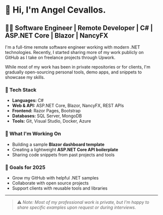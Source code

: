 # 👋 Hi, I'm Angel Cevallos.

## 🧑‍💻 Software Engineer | Remote Developer | C# | ASP.NET Core | Blazor | NancyFX

I'm a full-time remote software engineer working with modern .NET technologies. Recently, I started sharing more of my work publicly on GitHub as I take on freelance projects through Upwork.

While most of my work has been in private repositories or for clients, I'm gradually open-sourcing personal tools, demo apps, and snippets to showcase my skills.

### 🔧 Tech Stack
- **Languages:** C#
- **Web & API:** ASP.NET Core, Blazor, NancyFX, REST APIs
- **Frontend:** Razor Pages, Bootstrap
- **Databases:** SQL Server, MongoDB
- **Tools:** Git, Visual Studio, Docker, Azure

### 🌱 What I'm Working On
- Building a sample **Blazor dashboard template**
- Creating a lightweight **ASP.NET Core API boilerplate**
- Sharing code snippets from past projects and tools

### 🚀 Goals for 2025
- Grow my GitHub with helpful .NET samples
- Collaborate with open source projects
- Support clients with reusable tools and libraries
---

> ⚠️ *Note: Most of my professional work is private, but I'm happy to share specific examples upon request or during interviews.*
